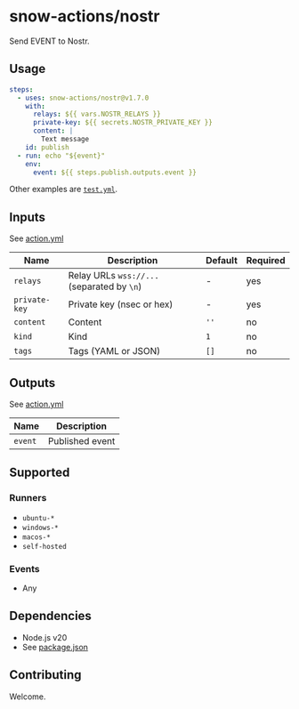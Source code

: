 # snow-actions/nostr

Send EVENT to Nostr.

## Usage

```yml
steps:
  - uses: snow-actions/nostr@v1.7.0
    with:
      relays: ${{ vars.NOSTR_RELAYS }}
      private-key: ${{ secrets.NOSTR_PRIVATE_KEY }}
      content: |
        Text message
    id: publish
  - run: echo "${event}"
    env:
      event: ${{ steps.publish.outputs.event }}
```

Other examples are [`test.yml`](.github/workflows/test.yml).

## Inputs

See [action.yml](action.yml)

| Name          | Description                                | Default | Required |
| ------------- | ------------------------------------------ | ------- | -------- |
| `relays`      | Relay URLs `wss://...` (separated by `\n`) | -       | yes      |
| `private-key` | Private key (nsec or hex)                  | -       | yes      |
| `content`     | Content                                    | `''`    | no       |
| `kind`        | Kind                                       | `1`     | no       |
| `tags`        | Tags (YAML or JSON)                        | `[]`    | no       |

## Outputs

See [action.yml](action.yml)

| Name    | Description     |
| ------- | --------------- |
| `event` | Published event |

## Supported

### Runners

- `ubuntu-*`
- `windows-*`
- `macos-*`
- `self-hosted`

### Events

- Any

## Dependencies

- Node.js v20
- See [package.json](package.json)

## Contributing

Welcome.
